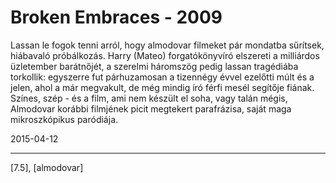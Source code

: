 # Broken Embraces - 2009

Lassan le fogok tenni arról, hogy almodovar filmeket pár mondatba sűrítsek, hiábavaló próbálkozás. Harry (Mateo) forgatókönyvíró elszereti a milliárdos üzletember barátnőjét, a szerelmi háromszög pedig lassan tragédiába torkollik: egyszerre fut párhuzamosan a tizennégy évvel ezelőtti múlt és a jelen, ahol a már megvakult, de még mindig író férfi mesél segítője fiának. Színes, szép - és a film, ami nem készült el soha, vagy talán mégis, Almodovar korábbi filmjének picit megtekert parafrázisa, saját maga mikroszkópikus paródiája.

2015-04-12 

----

[7.5], [almodovar]
